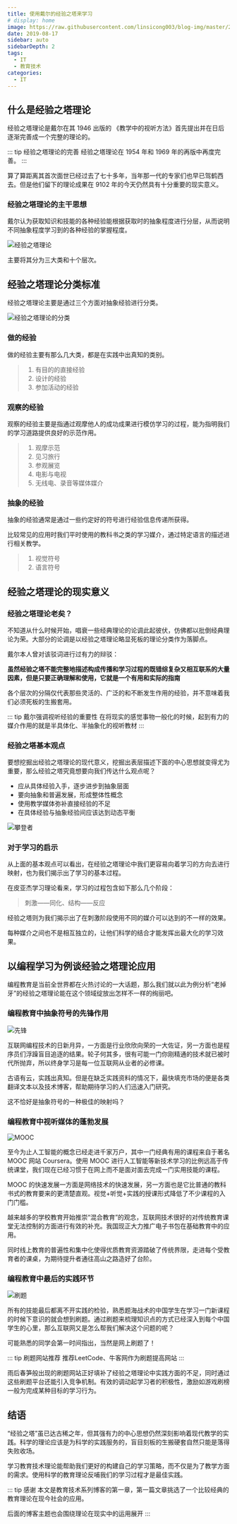 ```yaml
---
title: 使用戴尔的经验之塔来学习
# display: home
image: https://raw.githubusercontent.com/linsicong003/blog-img/master/20190817-bg.jpg
date: 2019-08-17
sidebar: auto
sidebarDepth: 2
tags: 
  - IT
  - 教育技术
categories:
  - IT
---
```

## 什么是经验之塔理论

经验之塔理论是戴尔在其 1946 出版的 《教学中的视听方法》首先提出并在日后逐渐完善成一个完整的理论的。

::: tip 经验之塔理论的完善
经验之塔理论在 1954 年和 1969 年的再版中再度完善。
:::

算了算距离其首次面世已经过去了七十多年，当年那一代的专家们也早已驾鹤西去。但是他们留下的理论成果在 9102 年的今天仍然具有十分重要的现实意义。

<!-- more -->

### 经验之塔理论的主干思想

戴尔认为获取知识和技能的各种经验能根据获取时的抽象程度进行分层，从而说明不同抽象程度学习到的各种经验的掌握程度。

![经验之塔理论](https://raw.githubusercontent.com/linsicong003/blog-img/master/20190817-1.jpg)

主要将其分为三大类和十个层次。

## 经验之塔理论分类标准

经验之塔理论主要是通过三个方面对抽象经验进行分类。

![经验之塔理论的分类](https://raw.githubusercontent.com/linsicong003/blog-img/master/20190817-2.png)

### 做的经验

做的经验主要有那么几大类，都是在实践中出真知的类别。

> 1. 有目的的直接经验
> 2. 设计的经验
> 3. 参加活动的经验

### 观察的经验

观察的经验主要是指通过观摩他人的成功成果进行模仿学习的过程，能为指明我们的学习道路提供良好的示范作用。

> 1. 观摩示范
> 2. 见习旅行
> 3. 参观展览
> 4. 电影与电视
> 5. 无线电、录音等媒体媒介

### 抽象的经验

抽象的经验通常是通过一些约定好的符号进行经验信息传递所获得。

比较常见的应用时我们平时使用的教科书之类的学习媒介，通过特定语言的描述进行相关教学。

> 1. 视觉符号
> 2. 语言符号

## 经验之塔理论的现实意义

### 经验之塔理论老矣？

不知道从什么时候开始，唱衰一些经典理论的论调此起彼伏，仿佛都以批倒经典理论为荣。大部分的论调是以经验之塔理论略显死板的理论分类作为落脚点。

戴尔本人曾对该驳词进行过有力的辩驳：

**虽然经验之塔不能完整地描述构成传播和学习过程的既错综复杂又相互联系的大量因素，但是只要正确理解和使用，它就是一个有用和实际的指南**

各个层次的分隔仅代表那些灵活的、广泛的和不断发生作用的经验，并不意味着我们必须死板的生搬套用。

::: tip 戴尔强调视听经验的重要性
在将现实的感觉事物一般化的时候，起到有力的媒介作用的就是半具体化、半抽象化的视听教材
:::

### 经验之塔基本观点

要想挖掘出经验之塔理论的现代意义，挖掘出表层描述下面的中心思想就变得尤为重要，那么经验之塔究竟想要向我们传达什么观点呢？

- 应从具体经验入手，逐步进步到抽象层面
- 要向抽象和普遍发展，形成整体性概念
- 使用教学媒体弥补直接经验的不足
- 在具体经验与抽象经验间应该达到动态平衡

![攀登者](https://raw.githubusercontent.com/linsicong003/blog-img/master/20190817-3.jpg)

### 对于学习的启示

从上面的基本观点可以看出，在经验之塔理论中我们更容易向着学习的方向去进行映射，也为我们揭示出了学习的基本过程。

在皮亚杰学习理论看来，学习的过程包含如下那么几个阶段：

> 刺激——同化、结构——反应

经验之塔则为我们揭示出了在刺激阶段使用不同的媒介可以达到的不一样的效果。

每种媒介之间也不是相互独立的，让他们科学的结合才能发挥出最大化的学习效果。

## 以编程学习为例谈经验之塔理论应用

编程教育是当前全世界都在火热讨论的一大话题，那么我们就以此为例分析“老掉牙”的经验之塔理论能在这个领域绽放出怎样不一样的绚丽吧。

### 编程教育中抽象符号的先锋作用

![先锋](https://raw.githubusercontent.com/linsicong003/blog-img/master/20190817-4.jpg)

互联网编程技术的日新月异，一方面是行业欣欣向荣的一大佐证，另一方面也是程序员们浮躁盲目追逐的结果。轮子何其多，很有可能一门你刚精通的技术就已被时代所抛弃，所以终身学习是每一位互联网从业者的必修课。

古语有云，实践出真知。但是在缺乏实践资料的情况下，最快填充市场的便是各类翻译文本以及技术博客，帮助期待学习的人们迅速入门研究。

这不恰好是抽象符号的一种极佳的映射吗？

### 编程教育中视听媒体的蓬勃发展

![MOOC](https://raw.githubusercontent.com/linsicong003/blog-img/master/20190817-5.jpg)

至今为止人工智能的概念已经走进千家万户，其中一门经典有用的课程来自于著名 MOOC 网站 Coursera。使用 MOOC 进行人工智能等新技术学习的比例远高于传统课堂，我们现在已经习惯于在网上而不是面对面去完成一门实用技能的课程。

MOOC 的快速发展一方面是网络技术的快速发展，另一方面也是它比普通的教科书式的教育要来的更清楚直观。视觉+听觉+实践的授课形式降低了不少课程的入门门槛。

越来越多的学校教育开始推崇“混合教育”的观念，互联网技术很好的对传统教育课堂无法控制的方面进行有效的补充。我国现正大力推广电子书包在基础教育中的应用。

同时线上教育的普遍性和集中化使得优质教育资源踏破了传统界限，走进每个受教育者的课桌，为期待提升者通往高山之路造好了台阶。

### 编程教育中最后的实践环节

![刷题](https://raw.githubusercontent.com/linsicong003/blog-img/master/20190817-6.jpg)

所有的技能最后都离不开实践的检验，熟悉题海战术的中国学生在学习一门新课程的时候下意识的就会想到刷题。通过刷题来梳理知识点的方式已经深入到每个中国学生的心里，那么互联网又是怎么帮我们解决这个问题的呢？

可能熟悉的同学会第一时间指出，当然是网上刷题了！

::: tip 刷题网站推荐
推荐LeetCode、牛客网作为刷题提高网站
:::

雨后春笋般出现的刷题网站正好填补了经验之塔理论中实践方面的不足，同时通过这些刷题平台还能引入竞争机制。有效的调动起学习者的积极性，激励如游戏刷榜一般为完成某种目标的学习行为。

## 结语

“经验之塔”虽已达古稀之年，但其强有力的中心思想仍然深刻影响着现代教学的实践。科学的理论应该是为科学的实践服务的，盲目刻板的生搬硬套自然只能是落得失败收场。

学习教育技术理论能帮助我们更好的构建自己的学习策略，而不仅是为了教学方面的需求。使用科学的教育理论反哺我们的学习过程才是最佳实践。

::: tip 感谢
本文是教育技术系列博客的第一章，第一篇文章挑选了一个比较经典的教育理论在现今社会的应用。

后面的博客主题也会围绕理论在现实中的运用展开
:::

